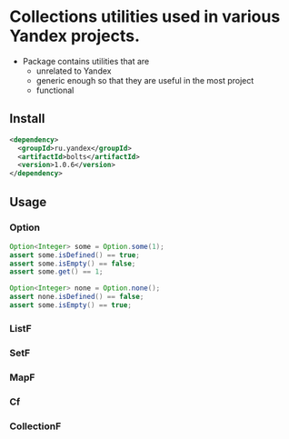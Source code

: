 # Collections utilities used in various Yandex projects.

* Package contains utilities that are
  * unrelated to Yandex
  * generic enough so that they are useful in the most project
  * functional

## Install
```xml
<dependency>
  <groupId>ru.yandex</groupId>
  <artifactId>bolts</artifactId>
  <version>1.0.6</version>
</dependency>
```
## Usage
### Option
```java
Option<Integer> some = Option.some(1);
assert some.isDefined() == true;
assert some.isEmpty() == false;
assert some.get() == 1;

Option<Integer> none = Option.none();
assert none.isDefined() == false;
assert some.isEmpty() == true;
```
### ListF
### SetF
### MapF
### Cf
### CollectionF



